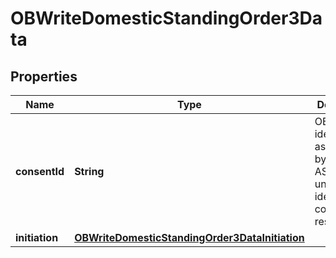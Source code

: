 
# OBWriteDomesticStandingOrder3Data

## Properties
Name | Type | Description | Notes
------------ | ------------- | ------------- | -------------
**consentId** | **String** | OB: Unique identification as assigned by the ASPSP to uniquely identify the consent resource. | 
**initiation** | [**OBWriteDomesticStandingOrder3DataInitiation**](OBWriteDomesticStandingOrder3DataInitiation.md) |  | 



